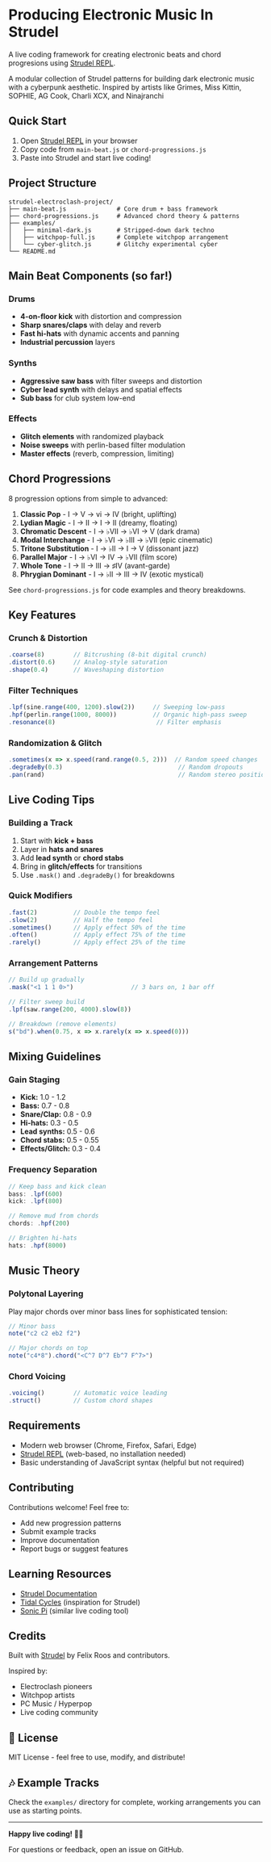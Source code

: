 # Producing Electronic Music In Strudel

A live coding framework for creating electronic beats and chord progresions using [Strudel REPL](https://strudel.cc).

A modular collection of Strudel patterns for building dark electronic music with a cyberpunk aesthetic. 
Inspired by artists like Grimes, Miss Kittin, SOPHIE, AG Cook, Charli XCX, and Ninajranchi

## Quick Start

1. Open [Strudel REPL](https://strudel.cc) in your browser
2. Copy code from `main-beat.js` or `chord-progressions.js`
3. Paste into Strudel and start live coding!

## Project Structure

```
strudel-electroclash-project/
├── main-beat.js              # Core drum + bass framework
├── chord-progressions.js     # Advanced chord theory & patterns
├── examples/
│   ├── minimal-dark.js       # Stripped-down dark techno
│   ├── witchpop-full.js      # Complete witchpop arrangement
│   └── cyber-glitch.js       # Glitchy experimental cyber
└── README.md
```

## Main Beat Components (so far!)

### Drums
- **4-on-floor kick** with distortion and compression
- **Sharp snares/claps** with delay and reverb
- **Fast hi-hats** with dynamic accents and panning
- **Industrial percussion** layers

### Synths
- **Aggressive saw bass** with filter sweeps and distortion
- **Cyber lead synth** with delays and spatial effects
- **Sub bass** for club system low-end

### Effects
- **Glitch elements** with randomized playback
- **Noise sweeps** with perlin-based filter modulation
- **Master effects** (reverb, compression, limiting)

## Chord Progressions

8 progression options from simple to advanced:

1. **Classic Pop** - I → V → vi → IV (bright, uplifting)
2. **Lydian Magic** - I → II → I → II (dreamy, floating)
3. **Chromatic Descent** - I → ♭VII → ♭VI → V (dark drama)
4. **Modal Interchange** - I → ♭VI → ♭III → ♭VII (epic cinematic)
5. **Tritone Substitution** - I → ♭II → I → V (dissonant jazz)
6. **Parallel Major** - I → ♭VI → IV → ♭VII (film score)
7. **Whole Tone** - I → II → III → ♯IV (avant-garde)
8. **Phrygian Dominant** - I → ♭II → III → IV (exotic mystical)

See `chord-progressions.js` for code examples and theory breakdowns.

## Key Features

### Crunch & Distortion
```javascript
.coarse(8)        // Bitcrushing (8-bit digital crunch)
.distort(0.6)     // Analog-style saturation
.shape(0.4)       // Waveshaping distortion
```

### Filter Techniques
```javascript
.lpf(sine.range(400, 1200).slow(2))     // Sweeping low-pass
.hpf(perlin.range(1000, 8000))          // Organic high-pass sweep
.resonance(8)                            // Filter emphasis
```

### Randomization & Glitch
```javascript
.sometimes(x => x.speed(rand.range(0.5, 2)))  // Random speed changes
.degradeBy(0.3)                                // Random dropouts
.pan(rand)                                     // Random stereo position
```

## Live Coding Tips

### Building a Track
1. Start with **kick + bass**
2. Layer in **hats and snares**
3. Add **lead synth** or **chord stabs**
4. Bring in **glitch/effects** for transitions
5. Use `.mask()` and `.degradeBy()` for breakdowns

### Quick Modifiers
```javascript
.fast(2)          // Double the tempo feel
.slow(2)          // Half the tempo feel
.sometimes()      // Apply effect 50% of the time
.often()          // Apply effect 75% of the time
.rarely()         // Apply effect 25% of the time
```

### Arrangement Patterns
```javascript
// Build up gradually
.mask("<1 1 1 0>")                // 3 bars on, 1 bar off

// Filter sweep build
.lpf(saw.range(200, 4000).slow(8))

// Breakdown (remove elements)
s("bd").when(0.75, x => x.rarely(x => x.speed(0)))
```

## Mixing Guidelines

### Gain Staging
- **Kick:** 1.0 - 1.2
- **Bass:** 0.7 - 0.8
- **Snare/Clap:** 0.8 - 0.9
- **Hi-hats:** 0.3 - 0.5
- **Lead synths:** 0.5 - 0.6
- **Chord stabs:** 0.5 - 0.55
- **Effects/Glitch:** 0.3 - 0.4

### Frequency Separation
```javascript
// Keep bass and kick clean
bass: .lpf(600)
kick: .lpf(800)

// Remove mud from chords
chords: .hpf(200)

// Brighten hi-hats
hats: .hpf(8000)
```

## Music Theory

### Polytonal Layering
Play major chords over minor bass lines for sophisticated tension:
```javascript
// Minor bass
note("c2 c2 eb2 f2")

// Major chords on top
note("c4*8").chord("<C^7 D^7 Eb^7 F^7>")
```

### Chord Voicing
```javascript
.voicing()        // Automatic voice leading
.struct()         // Custom chord shapes
```

## Requirements

- Modern web browser (Chrome, Firefox, Safari, Edge)
- [Strudel REPL](https://strudel.cc) (web-based, no installation needed)
- Basic understanding of JavaScript syntax (helpful but not required)

## Contributing

Contributions welcome! Feel free to:
- Add new progression patterns
- Submit example tracks
- Improve documentation
- Report bugs or suggest features

## Learning Resources

- [Strudel Documentation](https://strudel.cc/learn/)
- [Tidal Cycles](https://tidalcycles.org/) (inspiration for Strudel)
- [Sonic Pi](https://sonic-pi.net/) (similar live coding tool)

## Credits

Built with [Strudel](https://strudel.cc) by Felix Roos and contributors.

Inspired by:
- Electroclash pioneers 
- Witchpop artists 
- PC Music / Hyperpop 
- Live coding community 

## 📄 License

MIT License - feel free to use, modify, and distribute!

## 🎶 Example Tracks

Check the `examples/` directory for complete, working arrangements you can use as starting points.

---

**Happy live coding! 🎹✨**

For questions or feedback, open an issue on GitHub.
